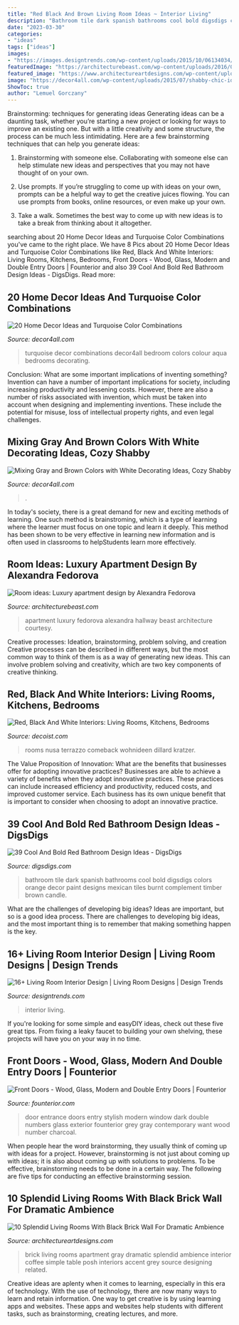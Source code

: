 ```yaml
---
title: "Red Black And Brown Living Room Ideas ~ Interior Living"
description: "Bathroom tile dark spanish bathrooms cool bold digsdigs colors orange decor paint designs mexican tiles burnt complement timber brown candle"
date: "2023-03-30"
categories:
- "ideas"
tags: ["ideas"]
images:
- "https://images.designtrends.com/wp-content/uploads/2015/10/06134034/Great-Living-Room-Interior-Design.jpg"
featuredImage: "https://architecturebeast.com/wp-content/uploads/2016/04/Room-ideas-Luxury-apartment-design-by-Alexandra-Fedorova-featured-on-Architecture-Beast-02.jpg"
featured_image: "https://www.architectureartdesigns.com/wp-content/uploads/2017/05/4-23-630x459.jpg"
image: "https://decor4all.com/wp-content/uploads/2015/07/shabby-chic-ideas-vintage-style-13.jpg"
ShowToc: true
author: "Lemuel Gorczany"
---
```



Brainstorming: techniques for generating ideas
Generating ideas can be a daunting task, whether you’re starting a new project or looking for ways to improve an existing one. But with a little creativity and some structure, the process can be much less intimidating.
Here are a few brainstorming techniques that can help you generate ideas:

1. Brainstorming with someone else. Collaborating with someone else can help stimulate new ideas and perspectives that you may not have thought of on your own.

2. Use prompts. If you’re struggling to come up with ideas on your own, prompts can be a helpful way to get the creative juices flowing. You can use prompts from books, online resources, or even make up your own.

3. Take a walk. Sometimes the best way to come up with new ideas is to take a break from thinking about it altogether.

	

		
searching about 20 Home Decor Ideas and Turquoise Color Combinations you've came to the right place. We have 8 Pics about 20 Home Decor Ideas and Turquoise Color Combinations like Red, Black And White Interiors: Living Rooms, Kitchens, Bedrooms, Front Doors - Wood, Glass, Modern and Double Entry Doors | Founterior and also 39 Cool And Bold Red Bathroom Design Ideas - DigsDigs. Read more:
		
    
## 20 Home Decor Ideas And Turquoise Color Combinations

<img loading=lazy src="http://decor4all.com/wp-content/uploads/2015/06/turquoise-colors-room-decorating-ideas-10.jpg" onerror="this.onerror=null;this.src='https://tse3.mm.bing.net/th?id=OIP.WL2hB5o_TahB5LRZ-93JCAHaKI&amp;pid=15.1';" alt="20 Home Decor Ideas and Turquoise Color Combinations">

_Source: decor4all.com_

>turquoise decor combinations decor4all bedroom colors colour aqua bedrooms decorating. 

	

Conclusion: What are some important implications of inventing something?
Invention can have a number of important implications for society, including increasing productivity and lessening costs. However, there are also a number of risks associated with invention, which must be taken into account when designing and implementing inventions. These include the potential for misuse, loss of intellectual property rights, and even legal challenges.

    
## Mixing Gray And Brown Colors With White Decorating Ideas, Cozy Shabby

<img loading=lazy src="https://decor4all.com/wp-content/uploads/2015/07/shabby-chic-ideas-vintage-style-13.jpg" onerror="this.onerror=null;this.src='https://tse4.mm.bing.net/th?id=OIP.ZaVv5DIX_WuPl_QrBjOVqwHaJ3&amp;pid=15.1';" alt="Mixing Gray and Brown Colors with White Decorating Ideas, Cozy Shabby">

_Source: decor4all.com_

>. 

	

In today's society, there is a great demand for new and exciting methods of learning. One such method is brainstroming, which is a type of learning where the learner must focus on one topic and learn it deeply. This method has been shown to be very effective in learning new information and is often used in classrooms to helpStudents learn more effectively.

    
## Room Ideas: Luxury Apartment Design By Alexandra Fedorova

<img loading=lazy src="https://architecturebeast.com/wp-content/uploads/2016/04/Room-ideas-Luxury-apartment-design-by-Alexandra-Fedorova-featured-on-Architecture-Beast-02.jpg" onerror="this.onerror=null;this.src='https://tse4.mm.bing.net/th?id=OIP.YWMu4vDygqsdjSNdByGpHAHaK4&amp;pid=15.1';" alt="Room ideas: Luxury apartment design by Alexandra Fedorova">

_Source: architecturebeast.com_

>apartment luxury fedorova alexandra hallway beast architecture courtesy. 

	

Creative processes: Ideation, brainstorming, problem solving, and creation
Creative processes can be described in different ways, but the most common way to think of them is as a way of generating new ideas. This can involve problem solving and creativity, which are two key components of creative thinking.

    
## Red, Black And White Interiors: Living Rooms, Kitchens, Bedrooms

<img loading=lazy src="https://cdn.decoist.com/wp-content/uploads/2014/06/Use-artwork-to-usher-in-the-black-and-red-color-theme.jpg" onerror="this.onerror=null;this.src='https://tse1.mm.bing.net/th?id=OIP.5msVw-WTGF36tME8aBXmwQHaJ8&amp;pid=15.1';" alt="Red, Black And White Interiors: Living Rooms, Kitchens, Bedrooms">

_Source: decoist.com_

>rooms nusa terrazzo comeback wohnideen dillard kratzer. 

	

The Value Proposition of Innovation: What are the benefits that businesses offer for adopting innovative practices?
Businesses are able to achieve a variety of benefits when they adopt innovative practices. These practices can include increased efficiency and productivity, reduced costs, and improved customer service. Each business has its own unique benefit that is important to consider when choosing to adopt an innovative practice.

    
## 39 Cool And Bold Red Bathroom Design Ideas - DigsDigs

<img loading=lazy src="http://www.digsdigs.com/photos/red-bathroom-design-ideas-27.jpg" onerror="this.onerror=null;this.src='https://tse4.mm.bing.net/th?id=OIP.raVCIgTiyF8Hy3evHeu-GAHaJ4&amp;pid=15.1';" alt="39 Cool And Bold Red Bathroom Design Ideas - DigsDigs">

_Source: digsdigs.com_

>bathroom tile dark spanish bathrooms cool bold digsdigs colors orange decor paint designs mexican tiles burnt complement timber brown candle. 

	

What are the challenges of developing big ideas?
Ideas are important, but so is a good idea process. There are challenges to developing big ideas, and the most important thing is to remember that making something happen is the key.

    
## 16+ Living Room Interior Design | Living Room Designs | Design Trends

<img loading=lazy src="https://images.designtrends.com/wp-content/uploads/2015/10/06134034/Great-Living-Room-Interior-Design.jpg" onerror="this.onerror=null;this.src='https://tse2.mm.bing.net/th?id=OIP.hALbGUuNwU5NsJLKvpSwIAHaLH&amp;pid=15.1';" alt="16+ Living Room Interior Design | Living Room Designs | Design Trends">

_Source: designtrends.com_

>interior living. 

	

If you're looking for some simple and easyDIY ideas, check out these five great tips. From fixing a leaky faucet to building your own shelving, these projects will have you on your way in no time.

    
## Front Doors - Wood, Glass, Modern And Double Entry Doors | Founterior

<img loading=lazy src="http://founterior.com/wp-content/uploads/2014/09/Black-front-door-for-small-house-entrance.jpg" onerror="this.onerror=null;this.src='https://tse2.mm.bing.net/th?id=OIP.bkJZcbIU2e3z-LxoBuM-4wAAAA&amp;pid=15.1';" alt="Front Doors - Wood, Glass, Modern and Double Entry Doors | Founterior">

_Source: founterior.com_

>door entrance doors entry stylish modern window dark double numbers glass exterior founterior grey gray contemporary want wood number charcoal. 

	

When people hear the word brainstorming, they usually think of coming up with ideas for a project. However, brainstorming is not just about coming up with ideas; it is also about coming up with solutions to problems. To be effective, brainstorming needs to be done in a certain way. The following are five tips for conducting an effective brainstorming session.

    
## 10 Splendid Living Rooms With Black Brick Wall For Dramatic Ambience

<img loading=lazy src="https://www.architectureartdesigns.com/wp-content/uploads/2017/05/4-23-630x459.jpg" onerror="this.onerror=null;this.src='https://tse2.mm.bing.net/th?id=OIP.P2hPj8IwlX21UJjC5WXHRwHaFZ&amp;pid=15.1';" alt="10 Splendid Living Rooms With Black Brick Wall For Dramatic Ambience">

_Source: architectureartdesigns.com_

>brick living rooms apartment gray dramatic splendid ambience interior coffee simple table posh interiors accent grey source designing related. 

	

Creative ideas are aplenty when it comes to learning, especially in this era of technology. With the use of technology, there are now many ways to learn and retain information. One way to get creative is by using learning apps and websites. These apps and websites help students with different tasks, such as brainstorming, creating lectures, and more.

